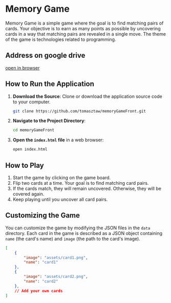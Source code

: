 # Memory Game

Memory Game is a simple game where the goal is to find matching pairs of cards. Your objective is to earn as many points as possible by uncovering cards in a way that matching pairs are revealed in a single move. The theme of the game is technologies related to programming.

## Address on google drive
[open in browser](https://tomaszwegrzyngoogledrive.on.drv.tw/www.memory-game-front/)

## How to Run the Application

1. **Download the Source**: Clone or download the application source code to your computer.

    ```bash
    git clone https://github.com/tomasztaw/memoryGameFront.git
    ```

2. **Navigate to the Project Directory**:

    ```bash
    cd memoryGameFront
    ```

3. **Open the `index.html` file** in a web browser:

    ```bash
    open index.html
    ```

## How to Play

1. Start the game by clicking on the game board.
2. Flip two cards at a time. Your goal is to find matching card pairs.
3. If the cards match, they will remain uncovered. Otherwise, they will be covered again.
4. Keep playing until you uncover all card pairs.

## Customizing the Game

You can customize the game by modifying the JSON files in the `data` directory. Each card in the game is described as a JSON object containing `name` (the card's name) and `image` (the path to the card's image).

```json
[
    {
        "image": "assets/card1.png",
        "name": "card1"
    },
    {
        "image": "assets/card2.png",
        "name": "card2"
    },
    // Add your own cards
]
```
